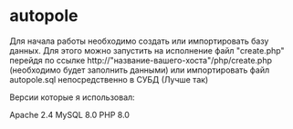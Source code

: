 # autopole

Для начала работы необходимо создать или импортировать базу данных. Для этого можно запустить на исполнение файл "create.php" 
перейдя по ссылке http://"название-вашего-хоста"/php/create.php (необходимо будет заполнить данными)
или импортировать файл autopole.sql непосредственно в СУБД (Лучше так)

Версии которые я использовал:

Apache 2.4 
MySQL 8.0 
PHP 8.0
